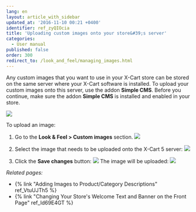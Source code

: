 ```yaml
---
lang: en
layout: article_with_sidebar
updated_at: '2016-11-10 00:21 +0400'
identifier: ref_zyQIOcia
title: 'Uploading custom images onto your store&#39;s server'
categories:
  - User manual
published: false
order: 300
redirect_to: /look_and_feel/managing_images.html
---
```



Any custom images that you want to use in your X-Cart store can be stored on the same server where your X-Cart software is installed. To upload your custom images onto this server, use the addon **Simple CMS**. Before you continue, make sure the addon **Simple CMS** is installed and enabled in your store.

![]({{site.baseurl}}/attachments/8749761/8717800.png)

To upload an image:

1.  Go to the **Look & Feel > Custom images** section.
    ![]({{site.baseurl}}/attachments/8749761/8717801.png)
2.  Select the image that needs to be uploaded onto the X-Cart 5 server:
    ![]({{site.baseurl}}/attachments/8749761/8717802.png)

3.  Click the **Save changes** button:
    ![]({{site.baseurl}}/attachments/8749761/8717803.png)
    The image will be uploaded:
    ![]({{site.baseurl}}/attachments/8749761/8717804.png)

_Related pages:_

*   {% link "Adding Images to Product/Category Descriptions" ref_VtuUJTh5 %}
*   {% link "Changing Your Store's Welcome Text and Banner on the Front Page" ref_Id69E4GT %}
